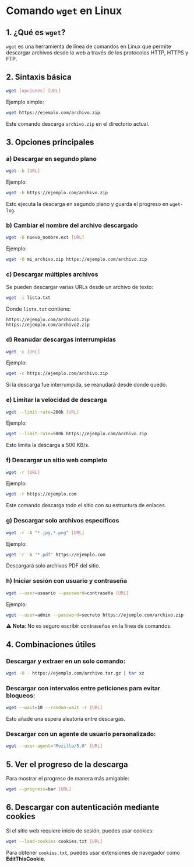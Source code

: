 # Comando `wget` en Linux

## 1. ¿Qué es `wget`?

`wget` es una herramienta de línea de comandos en Linux que permite descargar archivos desde la web a través de los protocolos HTTP, HTTPS y FTP.

## 2. Sintaxis básica

```bash
wget [opciones] [URL]
```

Ejemplo simple:

```bash
wget https://ejemplo.com/archivo.zip
```

Este comando descarga `archivo.zip` en el directorio actual.

## 3. Opciones principales

### a) Descargar en segundo plano

```bash
wget -b [URL]
```

Ejemplo:

```bash
wget -b https://ejemplo.com/archivo.zip
```

Esto ejecuta la descarga en segundo plano y guarda el progreso en `wget-log`.

### b) Cambiar el nombre del archivo descargado

```bash
wget -O nuevo_nombre.ext [URL]
```

Ejemplo:

```bash
wget -O mi_archivo.zip https://ejemplo.com/archivo.zip
```

### c) Descargar múltiples archivos

Se pueden descargar varias URLs desde un archivo de texto:

```bash
wget -i lista.txt
```

Donde `lista.txt` contiene:

```
https://ejemplo.com/archivo1.zip
https://ejemplo.com/archivo2.zip
```

### d) Reanudar descargas interrumpidas

```bash
wget -c [URL]
```

Ejemplo:

```bash
wget -c https://ejemplo.com/archivo.zip
```

Si la descarga fue interrumpida, se reanudará desde donde quedó.

### e) Limitar la velocidad de descarga

```bash
wget --limit-rate=200k [URL]
```

Ejemplo:

```bash
wget --limit-rate=500k https://ejemplo.com/archivo.zip
```

Esto limita la descarga a 500 KB/s.

### f) Descargar un sitio web completo

```bash
wget -r [URL]
```

Ejemplo:

```bash
wget -r https://ejemplo.com
```

Este comando descarga todo el sitio con su estructura de enlaces.

### g) Descargar solo archivos específicos

```bash
wget -r -A "*.jpg,*.png" [URL]
```

Ejemplo:

```bash
wget -r -A "*.pdf" https://ejemplo.com
```

Descargará solo archivos PDF del sitio.

### h) Iniciar sesión con usuario y contraseña

```bash
wget --user=usuario --password=contraseña [URL]
```

Ejemplo:

```bash
wget --user=admin --password=secreto https://ejemplo.com/archivo.zip
```

⚠️ **Nota**: No es seguro escribir contraseñas en la línea de comandos.

## 4. Combinaciones útiles

### Descargar y extraer en un solo comando:

```bash
wget -O - https://ejemplo.com/archivo.tar.gz | tar xz
```

### Descargar con intervalos entre peticiones para evitar bloqueos:

```bash
wget --wait=10 --random-wait -r [URL]
```

Esto añade una espera aleatoria entre descargas.

### Descargar con un agente de usuario personalizado:

```bash
wget --user-agent="Mozilla/5.0" [URL]
```

## 5. Ver el progreso de la descarga

Para mostrar el progreso de manera más amigable:

```bash
wget --progress=bar [URL]
```

## 6. Descargar con autenticación mediante cookies

Si el sitio web requiere inicio de sesión, puedes usar cookies:

```bash
wget --load-cookies cookies.txt [URL]
```

Para obtener `cookies.txt`, puedes usar extensiones de navegador como **EditThisCookie**.
